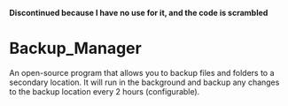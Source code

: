 **Discontinued because I have no use for it, and the code is scrambled**

Backup_Manager
==============

An open-source program that allows you to backup files and folders to a secondary location. It will run in the background and backup any changes to the backup location every 2 hours (configurable).

